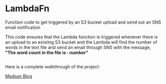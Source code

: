 # LambdaFn
Function code to get triggered by an S3 bucket upload and send out an SNS email notification

This code ensures that the Lambda function is triggered whenever there is an upload to an existing S3 bucket and the Lambda will find the number of words in the text file and send an email through SNS with the message, **"The word count in the file <file-name> is : number"**

## 
Here is a complete walkthrough of the project: 

[Medium Blog](https://medium.com/strategio/incoming-mail-from-aws-lambda-cf197b84a603)
